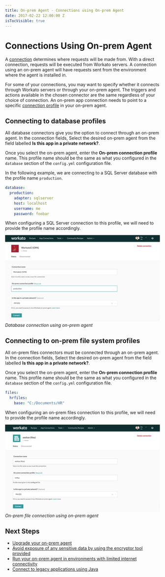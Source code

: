 ```yaml
---
title: On-prem Agent - Connections using On-prem Agent
date: 2017-02-22 12:00:00 Z
isTocVisible: true
---
```


# Connections Using On-prem Agent
A [connection](/connections.md) determines where requests will be made from. With a direct connection, requests will be executed from Workato servers. A connection using an on-prem agent will have requests sent from the environment where the agent is installed in.

For some of your connections, you may want to specify whether it connects through Workato servers or through your on-prem agent. The triggers and actions available in the chosen connector are the same regardless of your choice of connection. An on-prem app connection needs to point to a specific [connection profile](/on-prem/agents/profile.md) in your on-prem agent.

## Connecting to database profiles
All database connectors give you the option to connect through an on-prem agent. In the connection fields, Select the desired on-prem agent from the field labelled **Is this app in a private network?**.

Once you select the on-prem agent, enter the **On-prem connection profile** name. This profile name should be the same as what you configured in the `database` section of the `config.yml` configuration file.

In the following example, we are connecting to a SQL Server database with the profile name `production`.

```YAML
database:
  production:
    adapter: sqlserver
    host: localhost
    username: me
    password: foobar
```
When configuring a SQL Server connection to this profile, we will need to provide the profile name accordingly.

![Database connection using on-prem agent ](/assets/images/on-prem/database-opa-connection.png)
*Database connection using on-prem agent*

## Connecting to on-prem file system profiles
All on-prem files connectors must be connected through an on-prem agent. In the connection fields, Select the desired on-prem agent from the field labelled **Is this app in a private network?**.

Once you select the on-prem agent, enter the **On-prem connection profile** name. This profile name should be the same as what you configured in the `database` section of the `config.yml` configuration file.

```YAML
files:
  hrfiles:
    base: "C:/Documents/HR"
```

When configuring an on-prem files connection to this profile, we will need to provide the profile name accordingly.

![On-prem file connection using on-prem agent](/assets/images/on-prem/files-opa-connection.png)
*On-prem file connection using on-prem agent*

## Next Steps
* [Upgrade your on-prem agent](/on-prem/agents/upgrade.md)
* [Avoid exposure of any sensitive data by using the encryptor tool provided](/on-prem/agents/password-encryption.md)
* [Run your on-prem agent in environments with limited internet connectivity](/on-prem/agents/proxy.md)
* [Connect to legacy applications using Java](/on-prem/agents/extension.md)
